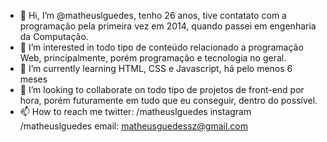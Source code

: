 - 👋 Hi, I’m @matheuslguedes, tenho 26 anos, tive contatato com a programação pela primeira vez em 2014, quando passei em engenharia da Computação.
- 👀 I’m interested in  todo tipo de conteúdo relacionado a programação Web, principalmente, porém programação e tecnologia no geral.
- 🌱 I’m currently learning  HTML, CSS e Javascript, há pelo menos 6 meses
- 💞️ I’m looking to collaborate on  todo tipo de projetos  de front-end por hora, porém futuramente em tudo que eu conseguir, dentro do possível.
- 📫 How to reach me  twitter: /matheuslguedes  instagram /matheuslguedes email: matheusguedessz@gmail.com 

<!---
matheuslguedes/matheuslguedes is a ✨ special ✨ repository because its `README.md` (this file) appears on your GitHub profile.
You can click the Preview link to take a look at your changes.
--->
